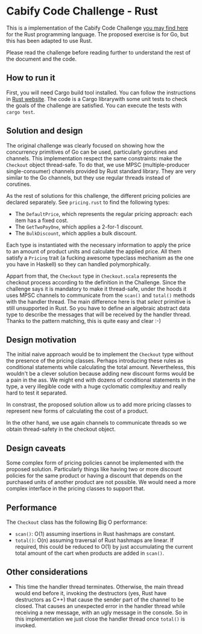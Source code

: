 # Cabify Code Challenge - Rust

This is a implementation of the Cabify Code Challenge [you may find here][1]
for the Rust programming language. The proposed exercise is for Go, but this
has been adapted to use Rust.

Please read the challenge before reading further to understand the rest of
the document and the code.

## How to run it

First, you will need Cargo build tool installed. You can follow the
instructions in [Rust website][2]. The code is a Cargo librarywith some unit
tests to check the goals of the challenge are satisfied. You can execute the
tests with `cargo test`.

## Solution and design

The original challenge was clearly focused on showing how the concurrency
primitives of Go can be used, particularly gorutines and channels. This
implementation respect the same constraints: make the `Checkout` object
thread-safe. To do that, we use MPSC (multiple-producer single-consumer)
channels provided by Rust standard library. They are very similar to
the Go channels, but they use regular threads instead of corutines.

As the rest of solutions for this challenge, the different pricing policies
are declared separately. See `pricing.rust` to find the following types:

* The `DefaultPrice`, which represents the regular pricing
approach: each item has a fixed cost.
* The `GetTwoPayOne`, which applies a 2-for-1 discount.
* The `BulkDiscount`, which applies a bulk discount.

Each type is instantiated with the necessary information to apply the price
to an amount of product units and calculate the applied price. All them
satisfy a `Pricing` trait (a fucking awesome typeclass mechanism as the one
you have in Haskell) so they can handled polymorphically.

Appart from that, the `Checkout` type in `Checkout.scala` represents the checkout
process according to the definition in the Challenge. Since the challenge says 
it is mandatory to make it thread-safe, under the hoods it uses MPSC channels
to communicate from the `scan()` and `total()` methods with the handler thread.
The main difference here is that _select_ primitive is still unsupported in Rust.
So you have to define an algebraic abstract data type to describe the messages
that will be received by the handler thread. Thanks to the pattern matching,
this is quite easy and clear :-)

## Design motivation

The initial naive approach would be to implement the `Checkout` type without
the presence of the pricing classes. Perhaps introducing these rules as
conditional statements while calculating the total amount. Nevertheless, this
wouldn't be a clever solution because adding new discount forms would be a
pain in the ass. We might end with dozens of conditional statements in the
type, a very illegible code with a huge cyclomatic complexituy and really
hard to test it separated.

In constrast, the proposed solution allow us to add more pricing classes
to represent new forms of calculating the cost of a product.

In the other hand, we use again channels to communicate threads so we obtain
thread-safety in the checkout object.

## Design caveats

Some complex form of pricing policies cannot be implemented with the proposed
solution. Particularly things like having two or more discount policies for
the same product or having a discount that depends on the purchased units of
another product are not possible. We would need a more complex interface in
the pricing classes to support that.

## Performance

The `Checkout` class has the following Big O performance:

* `scan()`: O(1) assuming insertions in Rust hashmaps are constant.
* `total()`: O(n) assuming traversal of Rust hashmaps are linear. If required,
this could be reduced to O(1) by just accumulating the current total amount
of the cart when products are added in `scan()`.

## Other considerations

* This time the handler thread terminates. Otherwise, the main thread would end
before it, invoking the destructors (yes, Rust have destructors as C++) that
cause the sender part of the channel to be closed. That causes an unexpected
error in the handler thread while receiving a new message, with an ugly
message in the console. So in this implementation we just close the handler
thread once `total()` is invoked.



[1]: https://gist.github.com/samlown/f7347775af429aaf9afb
[2]: https://www.rust-lang.org/en-US/

